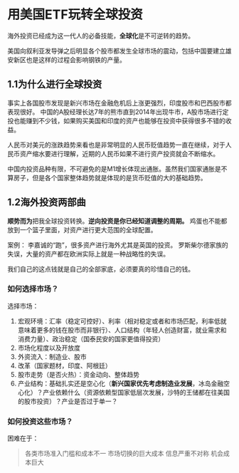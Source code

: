 # 用美国ETF玩转全球投资

海外投资已经成为这一代人的必备技能，**全球化**是不可逆转的趋势。

美国向叙利亚发导弹之后明显各个股市都发生全球市场的震动，包括中国要建立雄安新区也是这样的过程会影响钢铁的产量。

## 1.1为什么进行全球投资
事实上各国股市发现是新兴市场在金融危机后上涨更强烈，印度股市和巴西股市都表现很好。
中国的A股经理长达7年的熊市直到2014年出现牛市，A股市场进行定投也能赚到不少钱，如果购买美国和印度的资产也能够在投资中获得很多不错的收益。

人民币对美元的涨跌趋势来看也是非常明显的人民币贬值趋势一直在继续，对于人民币资产缩水要进行理解，近期的人民币如果不进行资产投资就会不断缩水。

中国内投资品种有限，不可避免的是M1增长体现出通胀。虽然我们国家通胀是不算房子，但是各个国家整体趋势就是体现的是货币贬值的大的基础趋势。

## 1.2海外投资两部曲

**顺势而为**把我全球投资转换。**逆向投资是你已经知道调整的周期。**
鸡蛋也不能都放到一个篮子里面，对资产进行更大范围的全球配置。

案例：
李嘉诚的“跑”，很多资产进行海外尤其是英国的投资。
罗斯柴尔德家族的失误，大量的资产都在欧洲实际上就是一种战略性的失误。

我们自己的这点钱就是自己的全部家底，必须要真的珍惜自己的钱。

### 如何选择市场？

选择市场：

1. 宏观环境：汇率（稳定可控好）、利率（相对稳定或者和市场匹配，利率低就意味着更多的钱在股市而非银行）、人口结构（年轻人创造财富，就业需求和消费力量）、政治稳定（国泰民安的国家更值得投资）
2. 市场化程度以及开放度
3. 外资流入：制造业、股市
4. 改革（国家题材，印度、阿根廷）
5. 股市走势（是否火热）：资金动向、整体趋势
6. 产业结构：基础扎实还是空心化（**新兴国家优先考虑制造业发展**，冰岛金融空心化）？产业依赖什么（资源依赖型国家低层次发展，沙特的王储都在往美国的股市投资）？产业是否过于单一？


### 如何投资这些市场？

困难在于：
>各类市场准入门槛和成本不一
>市场切换的巨大成本
>信息严重不对称
>机会成本巨大








































































































